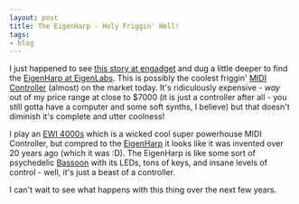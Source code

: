 ```yaml
---
layout: post
title: The EigenHarp - Holy Friggin' Hell!
tags:
- blog
---
```

I just happened to see [this story at engadget](http://www.engadget.com/2009/09/11/video-mysterious-eigenharp-offers-blinkenlight-sitar-looks-chi/) and dug a little deeper to find the [EigenHarp at EigenLabs](http://www.eigenlabs.com/). This is possibly the coolest friggin' [MIDI Controller](http://en.wikipedia.org/wiki/Midi_controller) (almost) on the market today. It's ridiculously expensive - *way* out of my price range at close to \$7000 (it is just a controller after all - you still gotta have a computer and some soft synths, I believe) but that doesn't diminish it's complete and utter coolness!

I play an [EWI 4000s](http://www.akaipro.com/ewi4000s) which is a wicked cool super powerhouse MIDI Controller, but compred to the [EigenHarp](http://www.eigenlabs.com/) it looks like it was invented over 20 years ago (which it was :D). The EigenHarp is like some sort of psychedelic [Bassoon](http://en.wikipedia.org/wiki/Bassoon) with its LEDs, tons of keys, and insane levels of control - well, it's just a beast of a controller.

I can't wait to see what happens with this thing over the next few years. 
